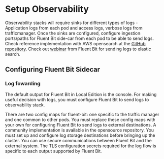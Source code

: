 ﻿---
sidebar_position: 5
---
# Setup Observability

<head>
  <meta name="guidename" content="API Management"/>
  <meta name="context" content="GUID-db7e77c9-eaaf-4b06-8973-1b0a29c4df56"/>
</head>

Observability stacks will require sinks for different types of logs - Application logs from each pod and access logs, verbose logs from trafficmanager. Once the sinks are configured, configure ingestion ports/paths for Fluent Bit side-car from each pod to be able to send logs. Check reference implementation with AWS opensearch at the [GitHub repository](https://github.com/TIBCOSoftware/tcapim-samples). Check out [webinar](https://calyptia.com/blog/send-logs-to-elasticsearch-service-using-fluent-bit) from Fluent Bit for sending logs to elastic search.

## Configuring Fluent Bit Sidecar

### Log fowarding 

The default output for Fluent Bit in Local Edition is the console. For making useful decision with logs, you must configure Fluent Bit to send logs to observability stack. 

There are two config maps for fluent-bit: one specific to the traffic manager and one common to other pods. You must replace these config maps with your own for configuring Fluent Bit to send logs to external destinations. A community implementation is available in the opensource repository. You must set up and configure log storage destinations before bringing up the cluster. You can use secure communications between Fluent Bit and the external system. The TLS configuration secrets required for the log flow is specific to each output supported by Fluent Bit.
